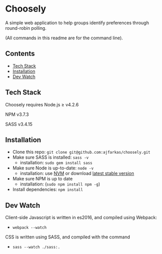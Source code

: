 # Choosely
A simple web application to help groups identify preferences through round-robin polling.

(All commands in this readme are for the command line).

## Contents
  - [Tech Stack](#tech-stack)
  - [Installation](#installation)
  - [Dev Watch](#dev-watch)

## Tech Stack
Choosely requires Node.js ≥ v4.2.6

NPM v3.7.3

SASS v3.4.15

## Installation
  - Clone this repo: `git clone git@github.com:ajfarkas/choosely.git`
  - Make sure SASS is installed: `sass -v`
    - installation: `sudo gem install sass`
  - Make sure Node is up-to-date: `node -v`
    - installation: use [NVM](https://github.com/creationix/nvm) or download [latest stable version](https://nodejs.org/en/)
  - Make sure NPM is up to date
    - installation: (`sudo npm install npm -g`)
  - Install dependencies: `npm install`

## Dev Watch
Client-side Javascript is written in es2016, and compiled using Webpack: 
  - `webpack --watch`

CSS is written using SASS, and compiled with the command 
  - `sass --watch ./sass:.`